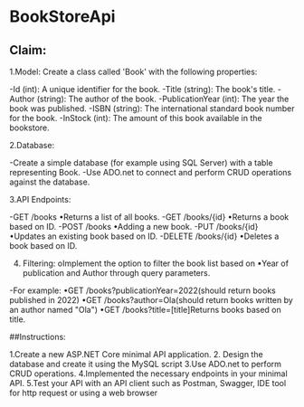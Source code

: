 # BookStoreApi

## Claim:
1.Model: Create a class called 'Book' with the following properties:

-Id (int): A unique identifier for the book.
-Title (string): The book's title.
-Author (string): The author of the book.
-PublicationYear (int): The year the book was published.
-ISBN (string): The international standard book number for the book.
-InStock (int): The amount of this book available in the bookstore.

2.Database:

-Create a simple database (for example using SQL Server) with a table representing Book.
-Use ADO.net to connect and perform CRUD operations against the database.

3.API Endpoints:

-GET /books
•Returns a list of all books.
-GET /books/{id}
•Returns a book based on ID.
-POST /books
•Adding a new book.
-PUT /books/{id}
•Updates an existing book based on ID.
-DELETE /books/{id}
•Deletes a book based on ID.

4. Filtering: oImplement the option to filter the book list based on ▪Year of publication and Author through query parameters.
   
-For example:
•GET /books?publicationYear=2022(should return books published in 2022)
•GET /books?author=Ola(should return books written by an author named "Ola")
•GET /books?title=[title]Returns books based on title.

##Instructions:

1.Create a new ASP.NET Core minimal API application.
2. Design the database and create it using the MySQL script
3.Use ADO.net to perform CRUD operations.
4.Implemented the necessary endpoints in your minimal API.
5.Test your API with an API client such as Postman, Swagger, IDE tool for http request or using a web browser
